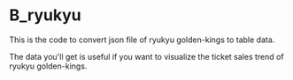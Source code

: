 # B_ryukyu
This is the code to convert json file of ryukyu golden-kings to table data.

The data you'll get is useful if you want to visualize the ticket sales trend of ryukyu golden-kings.
